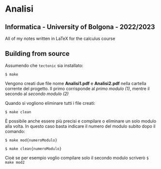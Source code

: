 
# Analisi

## Informatica - University of Bolgona - 2022/2023 
All of my notes written in LaTeX for the calculus course

## Building from source
Assumendo che `tectonic` sia installato:
```
$ make
```
Vengono creati due file nome **Analisi1.pdf** e **Analisi2.pdf** nella cartella corrente del progetto. Il primo corrisponde al *primo modulo (1)*, mentre il secondo al *secondo modulo (2)*

Quando si vogliono eliminare tutti i file creati: 
```
$ make clean
```
È possibile anche essere più precisi e compilare o eliminare un solo modulo alla volta. In questo caso basta indicare il numero del modulo subito dopo il comando:

```
$ make mod{numeroModulo}

$ make clean{numeroModulo}
```
Cioè se per esempio voglio compilare solo il secondo modulo scriverò `$ make mod2`
